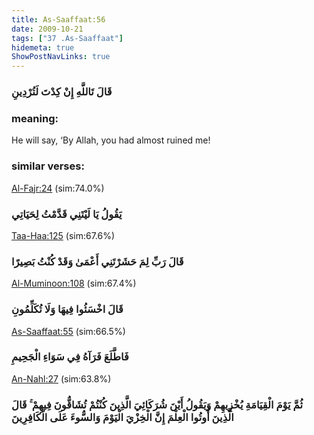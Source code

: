 ```yaml
---
title: As-Saaffaat:56
date: 2009-10-21
tags: ["37 .As-Saaffaat"]
hidemeta: true 
ShowPostNavLinks: true 
---
```

### قَالَ تَاللَّهِ إِنْ كِدْتَ لَتُرْدِينِ
### meaning: 
He will say, ‘By Allah, you had almost ruined me!
### similar verses: 

[Al-Fajr:24](/89/24) (sim:74.0%)

### يَقُولُ يَا لَيْتَنِي قَدَّمْتُ لِحَيَاتِي

[Taa-Haa:125](/20/125) (sim:67.6%)

### قَالَ رَبِّ لِمَ حَشَرْتَنِي أَعْمَىٰ وَقَدْ كُنْتُ بَصِيرًا

[Al-Muminoon:108](/23/108) (sim:67.4%)

### قَالَ اخْسَئُوا فِيهَا وَلَا تُكَلِّمُونِ

[As-Saaffaat:55](/37/55) (sim:66.5%)

### فَاطَّلَعَ فَرَآهُ فِي سَوَاءِ الْجَحِيمِ

[An-Nahl:27](/16/27) (sim:63.8%)

### ثُمَّ يَوْمَ الْقِيَامَةِ يُخْزِيهِمْ وَيَقُولُ أَيْنَ شُرَكَائِيَ الَّذِينَ كُنْتُمْ تُشَاقُّونَ فِيهِمْ ۚ قَالَ الَّذِينَ أُوتُوا الْعِلْمَ إِنَّ الْخِزْيَ الْيَوْمَ وَالسُّوءَ عَلَى الْكَافِرِينَ
